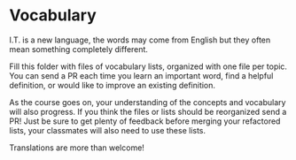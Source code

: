 # Vocabulary

I.T. is a new language, the words may come from English but they often mean
something completely different.

Fill this folder with files of vocabulary lists, organized with one file per
topic. You can send a PR each time you learn an important word, find a helpful
definition, or would like to improve an existing definition.

As the course goes on, your understanding of the concepts and vocabulary will
also progress. If you think the files or lists should be reorganized send a PR!
Just be sure to get plenty of feedback before merging your refactored lists,
your classmates will also need to use these lists.

Translations are more than welcome!
